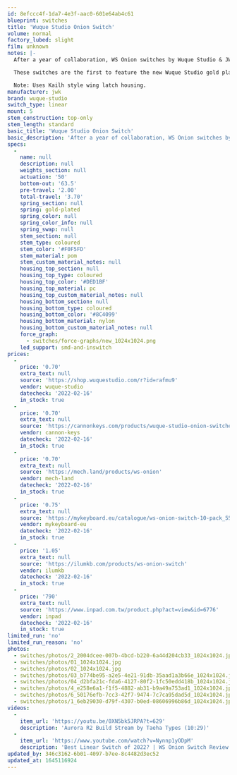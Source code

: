 ```yaml
---
id: 8efccc4f-1da7-4e3f-aac0-601e64ab4c61
blueprint: switches
title: 'Wuque Studio Onion Switch'
volume: normal
factory_lubed: slight
film: unknown
notes: |-
  After a year of collaboration, WS Onion switches by Wuque Studio & JWK are finally here! 63.5g linear switches with a box stem for reduced wobble and Kailh style housing for a tight fit. The switch features a Wuque Studio logo on the top housing.

  These switches are the first to feature the new Wuque Studio gold plated stainless steel springs, dubbed CL635. 

  Note: Uses Kailh style wing latch housing.
manufacturer: jwk
brand: wuque-studio
switch_type: linear
mount: 5
stem_construction: top-only
stem_length: standard
basic_title: 'Wuque Studio Onion Switch'
basic_description: 'After a year of collaboration, WS Onion switches by Wuque Studio & JWK are finally here! 63.5g linear switches with a box stem for reduced wobble and Kailh style housing for a tight fit.'
specs:
  -
    name: null
    description: null
    weights_section: null
    actuation: '50'
    bottom-out: '63.5'
    pre-travel: '2.00'
    total-travel: '3.70'
    spring_section: null
    spring: gold-plated
    spring_color: null
    spring_color_info: null
    spring_swap: null
    stem_section: null
    stem_type: coloured
    stem_color: '#F0F5FD'
    stem_material: pom
    stem_custom_material_notes: null
    housing_top_section: null
    housing_top_type: coloured
    housing_top_color: '#DED1BF'
    housing_top_material: pc
    housing_top_custom_material_notes: null
    housing_bottom_section: null
    housing_bottom_type: coloured
    housing_bottom_color: '#8C4099'
    housing_bottom_material: nylon
    housing_bottom_custom_material_notes: null
    force_graph:
      - switches/force-graphs/new_1024x1024.png
    led_support: smd-and-inswitch
prices:
  -
    price: '0.70'
    extra_text: null
    source: 'https://shop.wuquestudio.com/r?id=rafmu9'
    vendor: wuque-studio
    datecheck: '2022-02-16'
    in_stock: true
  -
    price: '0.70'
    extra_text: null
    source: 'https://cannonkeys.com/products/wuque-studio-onion-switches'
    vendor: cannon-keys
    datecheck: '2022-02-16'
    in_stock: true
  -
    price: '0.70'
    extra_text: null
    source: 'https://mech.land/products/ws-onion'
    vendor: mech-land
    datecheck: '2022-02-16'
    in_stock: true
  -
    price: '0.75'
    extra_text: null
    source: 'https://mykeyboard.eu/catalogue/ws-onion-switch-10-pack_5584/'
    vendor: mykeyboard-eu
    datecheck: '2022-02-16'
    in_stock: true
  -
    price: '1.05'
    extra_text: null
    source: 'https://ilumkb.com/products/ws-onion-switch'
    vendor: ilumkb
    datecheck: '2022-02-16'
    in_stock: true
  -
    price: '790'
    extra_text: null
    source: 'https://www.inpad.com.tw/product.php?act=view&id=6776'
    vendor: inpad
    datecheck: '2022-02-16'
    in_stock: true
limited_run: 'no'
limited_run_reason: 'no'
photos:
  - switches/photos/2_2004dcee-007b-4bcd-b220-6a44d204cb33_1024x1024.jpg
  - switches/photos/01_1024x1024.jpg
  - switches/photos/02_1024x1024.jpg
  - switches/photos/03_b774be95-a2e5-4e21-91db-35aad1a3b66e_1024x1024.jpg
  - switches/photos/04_d2bfa21c-fda6-4127-80f2-1fc50edd418b_1024x1024.jpg
  - switches/photos/4_e258e6a1-f1f5-4882-ab31-b9a49a753ad1_1024x1024.jpg
  - switches/photos/6_50176efb-7cc3-42f7-9474-7c7ca95dad5d_1024x1024.jpg
  - switches/photos/1_6eb29030-d79f-4307-b0ed-08606996b86d_1024x1024.jpg
videos:
  -
    item_url: 'https://youtu.be/0XN5bk5JRPA?t=629'
    description: 'Aurora R2 Build Stream by Taeha Types (10:29)'
  -
    item_url: 'https://www.youtube.com/watch?v=Nynnp1yODpM'
    description: 'Best Linear Switch of 2022? | WS Onion Switch Review by Clackbait'
updated_by: 346c3162-6b01-4097-b7ee-8c4482d3ec52
updated_at: 1645116924
---
```


